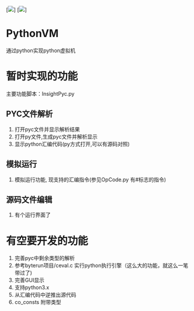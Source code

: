 
[![](https://img.shields.io/badge/python-2.7-brightgreen.svg)]
[![](https://travis-ci.org/VxCoder/PythonVM.svg?branch=master)]
# PythonVM
通过python实现python虚拟机

# 暂时实现的功能
主要功能脚本：InsightPyc.py

## PYC文件解析
  1. 打开pyc文件并显示解析结果
  2. 打开py文件,生成pyc文件并解析显示
  3. 显示python汇编代码(py方式打开,可以有源码对照)

## 模拟运行
  1. 模拟运行功能, 现支持的汇编指令(参见OpCode.py 有#标志的指令)


## 源码文件编辑
  1. 有个运行界面了

     
# 有空要开发的功能
1. 完善pyc中剩余类型的解析
2. 参考byterun项目/ceval.c 实行python执行引擎（这么大的功能，就这么一笔带过了)
3. 完善GUI显示
4. 支持python3.x
5. 从汇编代码中逆推出源代码
6. co_consts 附带类型

